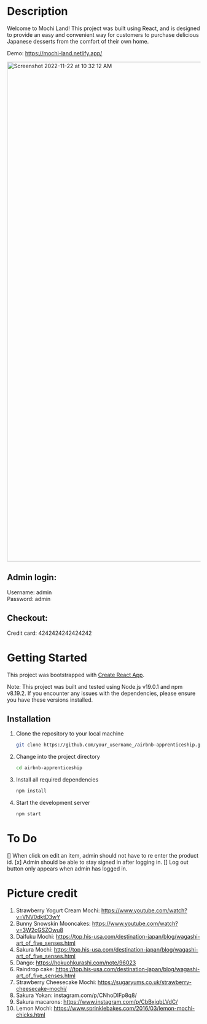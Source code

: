 # Description

Welcome to Mochi Land! This project was built using React, and is designed to provide an easy and convenient way for customers to purchase delicious Japanese desserts from the comfort of their own home.

Demo: https://mochi-land.netlify.app/

<img width="1302" alt="Screenshot 2022-11-22 at 10 32 12 AM" src="https://user-images.githubusercontent.com/100975883/203393773-57f0f069-3431-4034-87e2-fc4fe9db9af8.png">

## Admin login:

Username: admin  
Password: admin

## Checkout:

Credit card: 4242424242424242

# Getting Started

This project was bootstrapped with [Create React App](https://github.com/facebook/create-react-app).

Note: This project was built and tested using Node.js v19.0.1 and npm v8.19.2. If you encounter any issues with the dependencies, please ensure you have these versions installed.

## Installation

1. Clone the repository to your local machine
   ```sh
   git clone https://github.com/your_username_/airbnb-apprenticeship.git
   ```
2. Change into the project directory
   ```sh
   cd airbnb-apprenticeship
   ```
3. Install all required dependencies
   ```sh
   npm install
   ```
4. Start the development server
   ```sh
   npm start
   ```

# To Do

[] When click on edit an item, admin should not have to re enter the product id.
[x] Admin should be able to stay signed in after logging in.
[] Log out button only appears when admin has logged in.

# Picture credit

1. Strawberry Yogurt Cream Mochi: https://www.youtube.com/watch?v=VNV0dktD3wY
2. Bunny Snowskin Mooncakes: https://www.youtube.com/watch?v=3W2cGSZOwu8
3. Daifuku Mochi: https://top.his-usa.com/destination-japan/blog/wagashi-art_of_five_senses.html
4. Sakura Mochi: https://top.his-usa.com/destination-japan/blog/wagashi-art_of_five_senses.html
5. Dango: https://hokuohkurashi.com/note/96023
6. Raindrop cake: https://top.his-usa.com/destination-japan/blog/wagashi-art_of_five_senses.html
7. Strawberry Cheesecake Mochi: https://sugaryums.co.uk/strawberry-cheesecake-mochi/
8. Sakura Yokan: instagram.com/p/CNhoDIFp8q8/
9. Sakura macarons: https://www.instagram.com/p/CbBxjqbLVdC/
10. Lemon Mochi: https://www.sprinklebakes.com/2016/03/lemon-mochi-chicks.html
